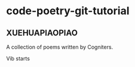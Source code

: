 # code-poetry-git-tutorial

## XUEHUAPIAOPIAO

A collection of poems written by Cogniters.

Vib starts
